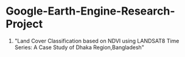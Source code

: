 # Google-Earth-Engine-Research-Project

1. "Land Cover Classification based on NDVI using LANDSAT8 Time Series: A Case Study of Dhaka Region,Bangladesh"
